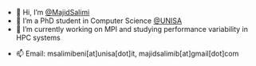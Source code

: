 - 👋 Hi, I’m [@MajidSalimi](https://majidsalimi.github.io/)
- 👀 I’m a PhD student in Computer Science [@UNISA](https://rubrica.unisa.it/?matricola=053104)
- 🌱 I’m currently working on MPI and studying performance variability in HPC systems
<!-- - 💞️ I’m looking to collaborate on ... -->
- 📫 Email: msalimibeni[at]unisa[dot]it, majidsalimib[at]gmail[dot]com

<!---
MajidSalimi/MajidSalimi is a ✨ special ✨ repository because its `README.md` (this file) appears on your GitHub profile.
You can click the Preview link to take a look at your changes.
--->
